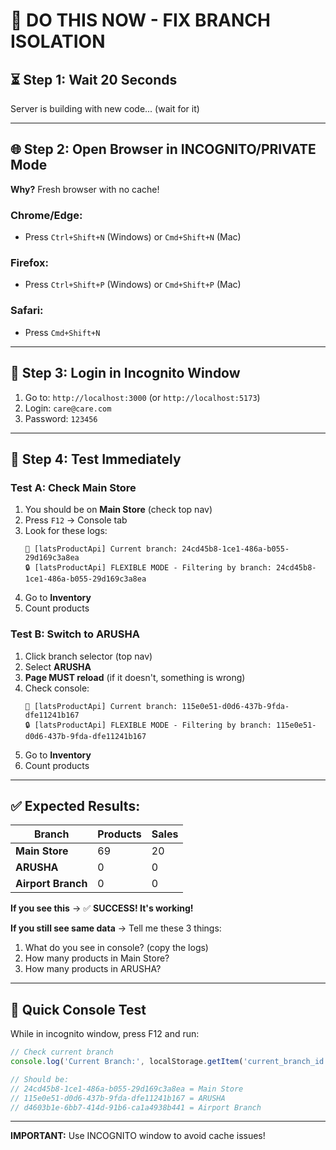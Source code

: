 # 🚨 DO THIS NOW - FIX BRANCH ISOLATION

## ⏳ Step 1: Wait 20 Seconds
Server is building with new code... (wait for it)

---

## 🌐 Step 2: Open Browser in INCOGNITO/PRIVATE Mode

**Why?** Fresh browser with no cache!

### Chrome/Edge:
- Press `Ctrl+Shift+N` (Windows) or `Cmd+Shift+N` (Mac)

### Firefox:
- Press `Ctrl+Shift+P` (Windows) or `Cmd+Shift+P` (Mac)

### Safari:
- Press `Cmd+Shift+N`

---

## 🔐 Step 3: Login in Incognito Window

1. Go to: `http://localhost:3000` (or `http://localhost:5173`)
2. Login: `care@care.com`
3. Password: `123456`

---

## 🧪 Step 4: Test Immediately

### Test A: Check Main Store
1. You should be on **Main Store** (check top nav)
2. Press `F12` → Console tab
3. Look for these logs:
   ```
   🏪 [latsProductApi] Current branch: 24cd45b8-1ce1-486a-b055-29d169c3a8ea
   🔒 [latsProductApi] FLEXIBLE MODE - Filtering by branch: 24cd45b8-1ce1-486a-b055-29d169c3a8ea
   ```
4. Go to **Inventory**
5. Count products

### Test B: Switch to ARUSHA
1. Click branch selector (top nav)
2. Select **ARUSHA**
3. **Page MUST reload** (if it doesn't, something is wrong)
4. Check console:
   ```
   🏪 [latsProductApi] Current branch: 115e0e51-d0d6-437b-9fda-dfe11241b167
   🔒 [latsProductApi] FLEXIBLE MODE - Filtering by branch: 115e0e51-d0d6-437b-9fda-dfe11241b167
   ```
5. Go to **Inventory**
6. Count products

---

## ✅ Expected Results:

| Branch | Products | Sales |
|--------|----------|-------|
| **Main Store** | 69 | 20 |
| **ARUSHA** | 0 | 0 |
| **Airport Branch** | 0 | 0 |

**If you see this** → ✅ **SUCCESS! It's working!**

**If you still see same data** → Tell me these 3 things:
1. What do you see in console? (copy the logs)
2. How many products in Main Store?
3. How many products in ARUSHA?

---

## 🎯 Quick Console Test

While in incognito window, press F12 and run:

```javascript
// Check current branch
console.log('Current Branch:', localStorage.getItem('current_branch_id'));

// Should be:
// 24cd45b8-1ce1-486a-b055-29d169c3a8ea = Main Store
// 115e0e51-d0d6-437b-9fda-dfe11241b167 = ARUSHA
// d4603b1e-6bb7-414d-91b6-ca1a4938b441 = Airport Branch
```

---

**IMPORTANT:** Use INCOGNITO window to avoid cache issues!
